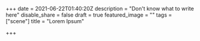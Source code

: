 +++
date = 2021-06-22T01:40:20Z
description = "Don't know what to write here"
disable_share = false
draft = true
featured_image = ""
tags = ["scene"]
title = "Lorem Ipsum"

+++
